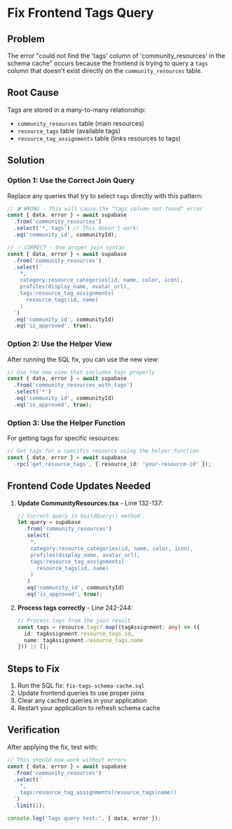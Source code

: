 # Fix Frontend Tags Query

## Problem
The error "could not find the 'tags' column of 'community_resources' in the schema cache" occurs because the frontend is trying to query a `tags` column that doesn't exist directly on the `community_resources` table.

## Root Cause
Tags are stored in a many-to-many relationship:
- `community_resources` table (main resources)
- `resource_tags` table (available tags)
- `resource_tag_assignments` table (links resources to tags)

## Solution

### Option 1: Use the Correct Join Query
Replace any queries that try to select `tags` directly with this pattern:

```typescript
// ❌ WRONG - This will cause the "tags column not found" error
const { data, error } = await supabase
  .from('community_resources')
  .select('*, tags') // This doesn't work!
  .eq('community_id', communityId);

// ✅ CORRECT - Use proper join syntax
const { data, error } = await supabase
  .from('community_resources')
  .select(`
    *,
    category:resource_categories(id, name, color, icon),
    profiles(display_name, avatar_url),
    tags:resource_tag_assignments(
      resource_tags(id, name)
    )
  `)
  .eq('community_id', communityId)
  .eq('is_approved', true);
```

### Option 2: Use the Helper View
After running the SQL fix, you can use the new view:

```typescript
// Use the new view that includes tags properly
const { data, error } = await supabase
  .from('community_resources_with_tags')
  .select('*')
  .eq('community_id', communityId)
  .eq('is_approved', true);
```

### Option 3: Use the Helper Function
For getting tags for specific resources:

```typescript
// Get tags for a specific resource using the helper function
const { data, error } = await supabase
  .rpc('get_resource_tags', { resource_id: 'your-resource-id' });
```

## Frontend Code Updates Needed

1. **Update CommunityResources.tsx** - Line 132-137:
   ```typescript
   // Current query in buildQuery() method
   let query = supabase
     .from('community_resources')
     .select(`
       *,
       category:resource_categories(id, name, color, icon),
       profiles(display_name, avatar_url),
       tags:resource_tag_assignments(
         resource_tags(id, name)
       )
     `)
     .eq('community_id', communityId)
     .eq('is_approved', true);
   ```

2. **Process tags correctly** - Line 242-244:
   ```typescript
   // Process tags from the join result
   const tags = resource.tags?.map((tagAssignment: any) => ({
     id: tagAssignment.resource_tags.id,
     name: tagAssignment.resource_tags.name
   })) || [];
   ```

## Steps to Fix

1. Run the SQL fix: `fix-tags-schema-cache.sql`
2. Update frontend queries to use proper joins
3. Clear any cached queries in your application
4. Restart your application to refresh schema cache

## Verification

After applying the fix, test with:

```typescript
// This should now work without errors
const { data, error } = await supabase
  .from('community_resources')
  .select(`
    *,
    tags:resource_tag_assignments(resource_tags(name))
  `)
  .limit(1);

console.log('Tags query test:', { data, error });
```
